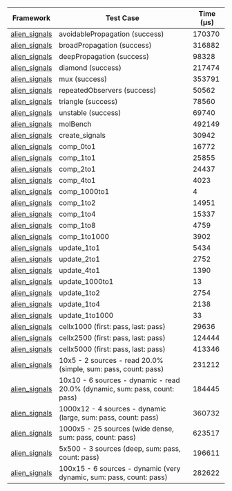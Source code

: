 | Framework | Test Case | Time (μs) |
| --- | --- | --- |
| [alien_signals](https://github.com/medz/alien-signals-dart) | avoidablePropagation (success) | 170370 |
| [alien_signals](https://github.com/medz/alien-signals-dart) | broadPropagation (success) | 316882 |
| [alien_signals](https://github.com/medz/alien-signals-dart) | deepPropagation (success) | 98328 |
| [alien_signals](https://github.com/medz/alien-signals-dart) | diamond (success) | 217474 |
| [alien_signals](https://github.com/medz/alien-signals-dart) | mux (success) | 353791 |
| [alien_signals](https://github.com/medz/alien-signals-dart) | repeatedObservers (success) | 50562 |
| [alien_signals](https://github.com/medz/alien-signals-dart) | triangle (success) | 78560 |
| [alien_signals](https://github.com/medz/alien-signals-dart) | unstable (success) | 69740 |
| [alien_signals](https://github.com/medz/alien-signals-dart) | molBench | 492149 |
| [alien_signals](https://github.com/medz/alien-signals-dart) | create_signals | 30942 |
| [alien_signals](https://github.com/medz/alien-signals-dart) | comp_0to1 | 16772 |
| [alien_signals](https://github.com/medz/alien-signals-dart) | comp_1to1 | 25855 |
| [alien_signals](https://github.com/medz/alien-signals-dart) | comp_2to1 | 24437 |
| [alien_signals](https://github.com/medz/alien-signals-dart) | comp_4to1 | 4023 |
| [alien_signals](https://github.com/medz/alien-signals-dart) | comp_1000to1 | 4 |
| [alien_signals](https://github.com/medz/alien-signals-dart) | comp_1to2 | 14951 |
| [alien_signals](https://github.com/medz/alien-signals-dart) | comp_1to4 | 15337 |
| [alien_signals](https://github.com/medz/alien-signals-dart) | comp_1to8 | 4759 |
| [alien_signals](https://github.com/medz/alien-signals-dart) | comp_1to1000 | 3902 |
| [alien_signals](https://github.com/medz/alien-signals-dart) | update_1to1 | 5434 |
| [alien_signals](https://github.com/medz/alien-signals-dart) | update_2to1 | 2752 |
| [alien_signals](https://github.com/medz/alien-signals-dart) | update_4to1 | 1390 |
| [alien_signals](https://github.com/medz/alien-signals-dart) | update_1000to1 | 13 |
| [alien_signals](https://github.com/medz/alien-signals-dart) | update_1to2 | 2754 |
| [alien_signals](https://github.com/medz/alien-signals-dart) | update_1to4 | 2138 |
| [alien_signals](https://github.com/medz/alien-signals-dart) | update_1to1000 | 33 |
| [alien_signals](https://github.com/medz/alien-signals-dart) | cellx1000 (first: pass, last: pass) | 29636 |
| [alien_signals](https://github.com/medz/alien-signals-dart) | cellx2500 (first: pass, last: pass) | 124444 |
| [alien_signals](https://github.com/medz/alien-signals-dart) | cellx5000 (first: pass, last: pass) | 413346 |
| [alien_signals](https://github.com/medz/alien-signals-dart) | 10x5 - 2 sources - read 20.0% (simple, sum: pass, count: pass) | 231212 |
| [alien_signals](https://github.com/medz/alien-signals-dart) | 10x10 - 6 sources - dynamic - read 20.0% (dynamic, sum: pass, count: pass) | 184445 |
| [alien_signals](https://github.com/medz/alien-signals-dart) | 1000x12 - 4 sources - dynamic (large, sum: pass, count: pass) | 360732 |
| [alien_signals](https://github.com/medz/alien-signals-dart) | 1000x5 - 25 sources (wide dense, sum: pass, count: pass) | 623517 |
| [alien_signals](https://github.com/medz/alien-signals-dart) | 5x500 - 3 sources (deep, sum: pass, count: pass) | 196611 |
| [alien_signals](https://github.com/medz/alien-signals-dart) | 100x15 - 6 sources - dynamic (very dynamic, sum: pass, count: pass) | 282622 |
